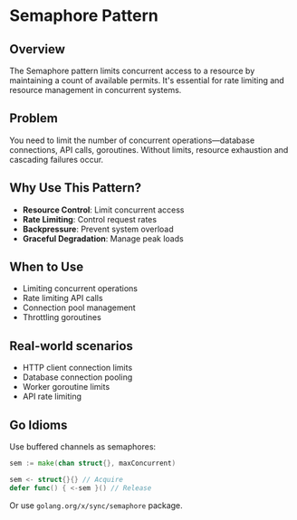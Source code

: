 # Semaphore Pattern

## Overview
The Semaphore pattern limits concurrent access to a resource by maintaining a count of available permits. It's essential for rate limiting and resource management in concurrent systems.

## Problem
You need to limit the number of concurrent operations—database connections, API calls, goroutines. Without limits, resource exhaustion and cascading failures occur.

## Why Use This Pattern?
- **Resource Control**: Limit concurrent access
- **Rate Limiting**: Control request rates
- **Backpressure**: Prevent system overload
- **Graceful Degradation**: Manage peak loads

## When to Use
- Limiting concurrent operations
- Rate limiting API calls
- Connection pool management
- Throttling goroutines

## Real-world scenarios
- HTTP client connection limits
- Database connection pooling
- Worker goroutine limits
- API rate limiting

## Go Idioms
Use buffered channels as semaphores:
```go
sem := make(chan struct{}, maxConcurrent)

sem <- struct{}{} // Acquire
defer func() { <-sem }() // Release
```

Or use `golang.org/x/sync/semaphore` package.
